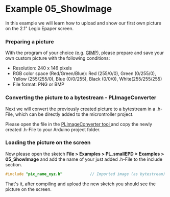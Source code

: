 Example 05_ShowImage
===============================================================

In this example we will learn how to upload and show our first own picture on the 2.1" Legio Epaper screen.

### Preparing a picture
With the program of your choice (e.g. [GIMP](https://www.gimp.org)), please prepare and save your own custom picture with the following conditions:
- Resolution: 240 x 146 pixels
- RGB color space (Red/Green/Blue): Red (255/0/0), Green (0/255/0), Yellow (255/255/0), Blue (0/0/255), Black (0/0/0), White(255/255/255)
- File format: PNG or BMP

### Converting the picture to a bytestream - PLImageConverter
Next we will convert the previously created picture to a bytestream in a .h-File, which can be directly added to the microntroller project. 

Please open the file in the [PLImageConverter tool ](https://www.plasticlogic.com/wp-content/uploads/SupportFiles/PLImageConverter.zip) and copy the newly created .h-File to your Arduino project folder.

### Loading the picture on the screen
Now please open the sketch **File > Examples > PL_smallEPD > Examples > 05_ShowImage** and add the name of your just added .h-File to the include section.

```cpp
#include "pic_name_xyz.h"            // Imported image (as bytestream) from PL Image Inverter tool 
```

That's it, after compiling and upload the new sketch you should see the picture on the screen.